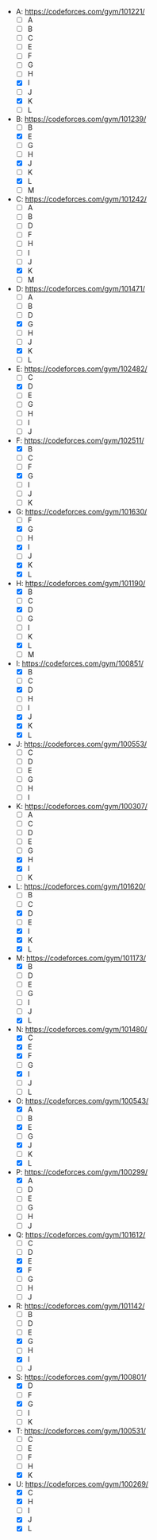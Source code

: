 - A: https://codeforces.com/gym/101221/
  - [ ] A
  - [ ] B
  - [ ] C
  - [ ] E
  - [ ] F
  - [ ] G
  - [ ] H
  - [x] I
  - [ ] J
  - [x] K
  - [ ] L
- B: https://codeforces.com/gym/101239/
  - [ ] B
  - [x] E
  - [ ] G
  - [ ] H
  - [x] J
  - [ ] K
  - [x] L
  - [ ] M
- C: https://codeforces.com/gym/101242/
  - [ ] A
  - [ ] B
  - [ ] D
  - [ ] F
  - [ ] H
  - [ ] I
  - [ ] J
  - [x] K
  - [ ] M
- D: https://codeforces.com/gym/101471/
  - [ ] A
  - [ ] B
  - [ ] D
  - [x] G
  - [ ] H
  - [ ] J
  - [x] K
  - [ ] L
- E: https://codeforces.com/gym/102482/
  - [ ] C
  - [x] D
  - [ ] E
  - [ ] G
  - [ ] H
  - [ ] I
  - [ ] J
- F: https://codeforces.com/gym/102511/
  - [x] B
  - [ ] C
  - [ ] F
  - [x] G
  - [ ] I
  - [ ] J
  - [ ] K
- G: https://codeforces.com/gym/101630/
  - [ ] F
  - [x] G
  - [ ] H
  - [x] I
  - [ ] J
  - [x] K
  - [x] L
- H: https://codeforces.com/gym/101190/
  - [x] B
  - [ ] C
  - [x] D
  - [ ] G
  - [ ] I
  - [ ] K
  - [x] L
  - [ ] M
- I: https://codeforces.com/gym/100851/
  - [x] B
  - [ ] C
  - [x] D
  - [ ] H
  - [ ] I
  - [x] J
  - [x] K
  - [x] L
- J: https://codeforces.com/gym/100553/
  - [ ] C
  - [ ] D
  - [ ] E
  - [ ] G
  - [ ] H
  - [ ] I
- K: https://codeforces.com/gym/100307/
  - [ ] A
  - [ ] C
  - [ ] D
  - [ ] E
  - [ ] G
  - [x] H
  - [x] I
  - [ ] K
- L: https://codeforces.com/gym/101620/
  - [ ] B
  - [ ] C
  - [x] D
  - [ ] E
  - [x] I
  - [x] K
  - [x] L
- M: https://codeforces.com/gym/101173/
  - [x] B
  - [ ] D
  - [ ] E
  - [ ] G
  - [ ] I
  - [ ] J
  - [x] L
- N: https://codeforces.com/gym/101480/
  - [x] C
  - [x] E
  - [x] F
  - [ ] G
  - [x] I
  - [ ] J
  - [ ] L
- O: https://codeforces.com/gym/100543/
  - [x] A
  - [ ] B
  - [x] E
  - [ ] G
  - [x] J
  - [ ] K
  - [x] L
- P: https://codeforces.com/gym/100299/
  - [x] A
  - [ ] D
  - [ ] E
  - [ ] G
  - [ ] H
  - [ ] J
- Q: https://codeforces.com/gym/101612/
  - [ ] C
  - [ ] D
  - [x] E
  - [x] F
  - [ ] G
  - [ ] H
  - [ ] J
- R: https://codeforces.com/gym/101142/
  - [ ] B
  - [ ] D
  - [ ] E
  - [x] G
  - [ ] H
  - [x] I
  - [ ] J
- S: https://codeforces.com/gym/100801/
  - [x] D
  - [ ] F
  - [x] G
  - [ ] I
  - [ ] K
- T: https://codeforces.com/gym/100531/
  - [ ] C
  - [ ] E
  - [ ] F
  - [ ] H
  - [x] K
- U: https://codeforces.com/gym/100269/
  - [x] C
  - [x] H
  - [ ] I
  - [x] J
  - [x] L
